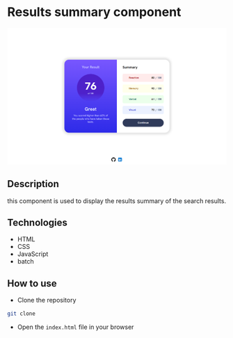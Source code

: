 # Results summary component

![preview](./preview.png)

## Description

this component is used to display the results summary of the search results.

## Technologies

- HTML
- CSS
- JavaScript
- batch

## How to use

- Clone the repository

```bash
git clone
```

- Open the `index.html` file in your browser
